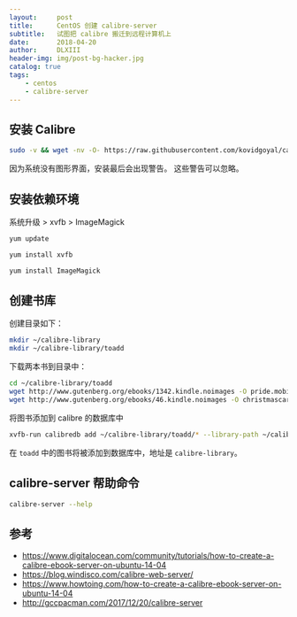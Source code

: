 ```yaml
---
layout:     post
title:      CentOS 创建 calibre-server
subtitle:   试图把 calibre 搬迁到远程计算机上
date:       2018-04-20
author:     DLXIII
header-img: img/post-bg-hacker.jpg
catalog: true
tags:
    - centos
    - calibre-server
---
```



## 安装 Calibre

~~~ bash
sudo -v && wget -nv -O- https://raw.githubusercontent.com/kovidgoyal/calibre/master/setup/linux-installer.py | sudo python -c "import sys; main=lambda:sys.stderr.write('Download failed\n'); exec(sys.stdin.read()); main()"
~~~

因为系统没有图形界面，安装最后会出现警告。
这些警告可以忽略。

<!--more-->

## 安装依赖环境

系统升级 > xvfb > ImageMagick

~~~ bash
yum update
~~~

~~~ bash
yum install xvfb
~~~

~~~ bash
yum install ImageMagick
~~~

## 创建书库

创建目录如下：
~~~ bash
mkdir ~/calibre-library
mkdir ~/calibre-library/toadd
~~~

下载两本书到目录中：

~~~ bash
cd ~/calibre-library/toadd
wget http://www.gutenberg.org/ebooks/1342.kindle.noimages -O pride.mobi
wget http://www.gutenberg.org/ebooks/46.kindle.noimages -O christmascarol.mobi
~~~

将图书添加到 calibre 的数据库中

~~~ bash
xvfb-run calibredb add ~/calibre-library/toadd/* --library-path ~/calibre-library
~~~
在 `toadd` 中的图书将被添加到数据库中，地址是 `calibre-library`。

## calibre-server 帮助命令

~~~ bash
calibre-server --help
~~~

## 参考
- https://www.digitalocean.com/community/tutorials/how-to-create-a-calibre-ebook-server-on-ubuntu-14-04
- https://blog.windisco.com/calibre-web-server/
- https://www.howtoing.com/how-to-create-a-calibre-ebook-server-on-ubuntu-14-04
- http://gccpacman.com/2017/12/20/calibre-server